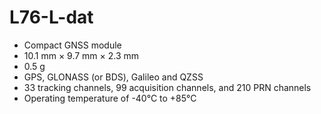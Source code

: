 
# L76-L-dat

- Compact GNSS module
- 10.1 mm × 9.7 mm × 2.3 mm
- 0.5 g
- GPS, GLONASS (or BDS), Galileo and QZSS
- 33 tracking channels, 99 acquisition channels, and 210 PRN channels
- Operating temperature of -40°C to +85°C